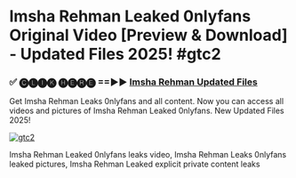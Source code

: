 # Imsha Rehman Leaked 0nlyfans Original Video [Preview & Download] - Updated Files 2025! #gtc2

<h3>✅ 🅒🅛🅘🅚 🅗🅔🅡🅔 ==►► <a href="https://mediafile.pages.dev?q=Imsha+Rehman&ref=B5R" rel="nofollow">Imsha Rehman Updated Files</a></h3>

Get Imsha Rehman Leaks 0nlyfans and all content. Now you can access all videos and pictures of Imsha Rehman Leaked 0nlyfans. New Updated Files 2025!

[![gtc2](https://github.com/user-attachments/assets/f5210949-1d50-4880-9bd9-f37c6975c838)](https://mediafile.pages.dev?q=Imsha+Rehman&ref=B5R)

Imsha Rehman Leaked 0nlyfans leaks video, Imsha Rehman Leaks 0nlyfans leaked pictures, Imsha Rehman Leaked explicit private content leaks